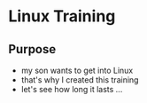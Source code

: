 # Linux Training
## Purpose
* my son wants to get into Linux
* that's why I created this training
* let's see how long it lasts ...


